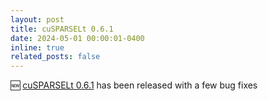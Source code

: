 ```yaml
---
layout: post
title: cuSPARSELt 0.6.1
date: 2024-05-01 00:00:01-0400
inline: true
related_posts: false
---
```


🆕 [cuSPARSELt 0.6.1](https://docs.nvidia.com/cuda/cusparselt/index.html) has been released with a few bug fixes